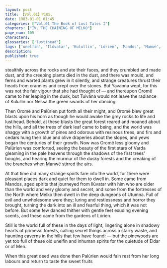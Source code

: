 ```yaml
---
layout: post
title: 【Vol.01】P105.
date: 1983-01-01 01:45
categories: ["Vol.01 The Book of Lost Tales I"]
chapters: ["IV. THE CHAINING OF MELKO"]
page_num: 105
characters: 
glossaries: ['lustihead']
tags: ['unelfin', 'Ilúvatar', 'Kulullin', 'Lórien', 'Mandos', 'Manwë', 'Melko', 'Men', 'Nessa', 'Oromë', 'Palúrien', 'Stars', 'Tuivána', 'Tulkas', 'Utumno', 'Varda', 'Yavanna']
description: 
published: true
---
```


<p style="text-indent: 0;">
stealthily across the rocks and ate their faces, and they crumbled and made dust, and the creeping plants died in the dust, and there was mould, and ferns and warted plants grew in it silently, and strange creatures thrust their heads from crannies and crept over the stones. But Yavanna wept, for this was not the fair vigour that she had thought of — and thereupon Oromë came to her leaping in the dusk, but Tuivána would not leave the radiance of Kulullin nor Nessa the green swards of her dancing.
</p>

Then Oromë and Palúrien put forth all their might, and Oromë blew great blasts upon his horn as though he would awake the grey rocks to life and lustihead. Behold, at these blasts the great forest reared and moaned about the hills, and all the trees of dark leaf came to being, and the world was shaggy with a growth of pines and odorous with resinous trees, and firs and cedars hung their blue and olive draperies about the slopes, and yews began the centuries of their growth. Now was Oromë less gloomy and Palúrien was comforted, seeing the beauty of the first stars of Varda gleaming in the pale heavens through the shadows of the first trees' boughs, and hearing the murmur of the dusky forests and the creaking of the branches when Manwë stirred the airs.

At that time did many strange spirits fare into the world, for there were pleasant places dark and quiet for them to dwell in. Some came from Mandos, aged spirits that journeyed from Ilúvatar with him who are older than the world and very gloomy and secret, and some from the fortresses of the North where Melko then dwelt in the deep dungeons of Utumna. Full of evil and unwholesome were they; luring and restlessness and horror they brought, turning the dark into an ill and fearful thing, which it was not before. But some few danced thither with gentle feet exuding evening scents, and these came from the gardens of Lórien.

Still is the world full of these in the days of light, lingering alone in shadowy hearts of primeval forests, calling secret things across a starry waste, and haunting caverns in the hills that few have found: — but the pinewoods are yet too full of these old unelfin and inhuman spirits for the quietude of Eldar or of Men.

When this great deed was done then Palúrien would fain rest from her long labours and return to taste the sweet fruits

